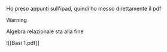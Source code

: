 
Ho preso appunti sull'ipad, quindi ho messo direttamente il pdf

>[!warning]
>Algebra relazionale sta alla fine

![[Basi 1.pdf]]